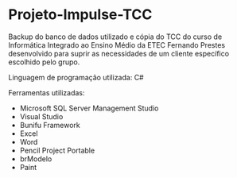 # Projeto-Impulse-TCC
Backup do banco de dados utilizado e cópia do TCC do curso de Informática Integrado ao Ensino Médio da ETEC Fernando Prestes desenvolvido para suprir as necessidades de um cliente específico escolhido pelo grupo.

Linguagem de programação utilizada: C#

Ferramentas utilizadas:
- Microsoft SQL Server Management Studio
- Visual Studio
- Bunifu Framework
- Excel
- Word
- Pencil Project Portable
- brModelo
- Paint
